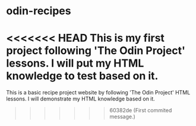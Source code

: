 # odin-recipes
<<<<<<< HEAD
This is my first project following 'The Odin Project' lessons. 
I will put my HTML knowledge to test based on it.
=======
This is a basic recipe project website  by following 'The Odin Project' HTML lessons. 
I will demonstrate my HTML knowledge based on it. 
>>>>>>> 60382de (First commited message.)
